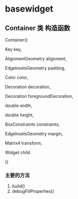 # basewidget

## Container 类 构造函数
Container({
	
Key key,

AlignmentGeometry alignment,

EdgeInsetsGeometry padding,

Color color,

Decoration decoration,

Decoration foregroundDecoration,

double width,

double height,

BoxConstraints constraints,

EdgeInsetsGeometry margin,

Matrix4 transform,

Widget child

})
### 主要的方法
1. bulid()
2. debugFillProperties()
